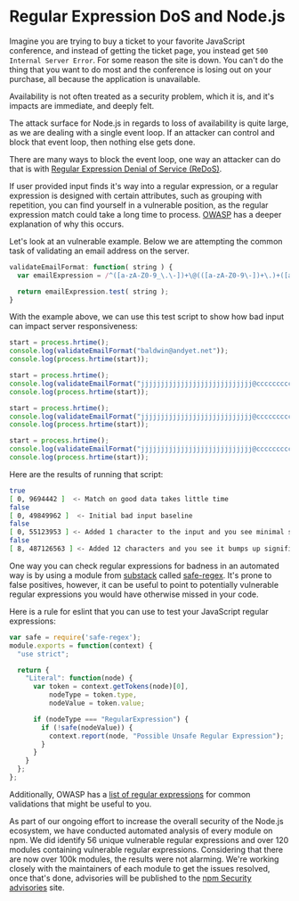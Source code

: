 # Regular Expression DoS and Node.js

Imagine you are trying to buy a ticket to your favorite JavaScript conference, and instead of getting the ticket page, you instead get `500 Internal Server Error`. For some reason the site is down. You can't do the thing that you want to do most and the conference is losing out on your purchase, all because the application is unavailable.

Availability is not often treated as a security problem, which it is,  and it's impacts are immediate, and deeply felt.

The attack surface for Node.js in regards to loss of availability is quite large, as we are dealing with a single event loop. If an attacker can control and block that event loop, then nothing else gets done.

There are many ways to block the event loop, one way an attacker can do that is with [Regular Expression Denial of Service (ReDoS)](https://www.owasp.org/index.php/Regular_expression_Denial_of_Service_-_ReDoS).

If user provided input finds it's way into  a regular expression, or a regular expression is designed with certain attributes, such as grouping with repetition, you can find yourself in a vulnerable position, as the regular expression match could take a long time to process. [OWASP](https://www.owasp.org/index.php/Regular_expression_Denial_of_Service_-_ReDoS) has a deeper explanation of why this occurs.

Let's look at an vulnerable example. Below we are attempting the common task of validating an email address on the server.

```js
validateEmailFormat: function( string ) {
  var emailExpression = /^([a-zA-Z0-9_\.\-])+\@(([a-zA-Z0-9\-])+\.)+([a-zA-Z0-9]{2,4})+$/;

  return emailExpression.test( string );
}
```

With the example above, we can use this test script to show how bad input can impact server responsiveness:

```js
start = process.hrtime();
console.log(validateEmailFormat("baldwin@andyet.net"));
console.log(process.hrtime(start));

start = process.hrtime();
console.log(validateEmailFormat("jjjjjjjjjjjjjjjjjjjjjjjjjjjj@ccccccccccccccccccccccccccccc.5555555555555555555555555555555555555555{"));
console.log(process.hrtime(start));

start = process.hrtime();
console.log(validateEmailFormat("jjjjjjjjjjjjjjjjjjjjjjjjjjjj@ccccccccccccccccccccccccccccc.55555555555555555555555555555555555555555{"));
console.log(process.hrtime(start));

start = process.hrtime();
console.log(validateEmailFormat("jjjjjjjjjjjjjjjjjjjjjjjjjjjj@ccccccccccccccccccccccccccccc.555555555555555555555555555555555555555555555555555555{"));
console.log(process.hrtime(start));
```

Here are the results of running that script:

```sh
true
[ 0, 9694442 ]  <- Match on good data takes little time
false
[ 0, 49849962 ]  <- Initial bad input baseline
false
[ 0, 55123953 ] <- Added 1 character to the input and you see minimal spike
false
[ 8, 487126563 ] <- Added 12 characters and you see it bumps up significantly
```

One way you can check regular expressions for badness in an automated way is by using a module from [substack](https://twitter.com/substack) called [safe-regex](https://www.npmjs.org/package/safe-regex). It's prone to false positives, however, it can be useful to point to potentially vulnerable regular expressions you would have otherwise missed in your code.

Here is a rule for eslint that you can use to test your JavaScript regular expressions:

```js
var safe = require('safe-regex');
module.exports = function(context) {
  "use strict";

  return {
    "Literal": function(node) {
      var token = context.getTokens(node)[0],
          nodeType = token.type,
          nodeValue = token.value;

      if (nodeType === "RegularExpression") {
        if (!safe(nodeValue)) {
          context.report(node, "Possible Unsafe Regular Expression");
        }
      }
    }
  };
};
```

Additionally, OWASP has a [list of regular expressions](https://www.owasp.org/index.php/OWASP_Validation_Regex_Repository) for common validations that might be useful to you.

As part of our ongoing effort to increase the overall security of the Node.js ecosystem, we have conducted automated analysis of every module on npm. We did identify 56 unique vulnerable regular expressions and over 120 modules containing vulnerable regular expressions. Considering that there are now over 100k modules, the results were not alarming. We're working closely with the maintainers of each module to get the issues resolved, once that's done, advisories will be published to the [npm Security advisories](https://www.npmjs.com/advisories) site.
